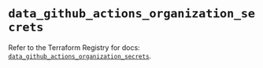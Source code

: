 # `data_github_actions_organization_secrets`

Refer to the Terraform Registry for docs: [`data_github_actions_organization_secrets`](https://registry.terraform.io/providers/integrations/github/6.3.1/docs/data-sources/actions_organization_secrets).
